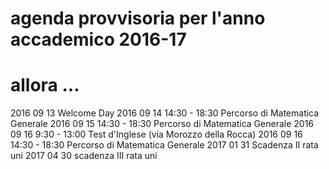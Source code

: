 # agenda provvisoria per l'anno accademico 2016-17
# allora ...

2016 09 13 Welcome Day
2016 09 14 14:30 - 18:30 Percorso di Matematica Generale
2016 09 15 14:30 - 18:30 Percorso di Matematica Generale
2016 09 16  9:30 - 13:00 Test d'Inglese (via Morozzo della Rocca)
2016 09 16 14:30 - 18:30 Percorso di Matematica Generale
2017 01 31 Scadenza II  rata uni
2017 04 30 scadenza III rata uni
